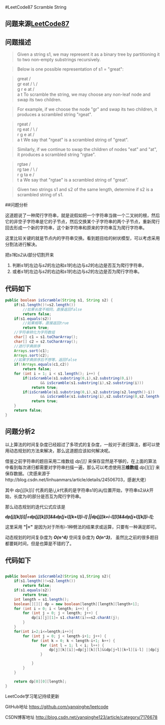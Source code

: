 #LeetCode87 Scramble String

## 问题来源[LeetCode87](https://leetcode.com/problems/scramble-string/description/)

## 问题描述
>Given a string s1, we may represent it as a binary tree by partitioning it to two non-empty substrings recursively.

>Below is one possible representation of s1 = "great":

>    great
>   /    \
>  gr    eat
> / \    /  \
>g   r  e   at
>           / \
>          a   t
>To scramble the string, we may choose any non-leaf node and swap its two children.

>For example, if we choose the node "gr" and swap its two children, it produces a scrambled string "rgeat".

>    rgeat
>   /    \
>  rg    eat
> / \    /  \
>r   g  e   at
>           / \
>          a   t
>We say that "rgeat" is a scrambled string of "great".

>Similarly, if we continue to swap the children of nodes "eat" and "at", it produces a scrambled string "rgtae".

>    rgtae
>   /    \
>  rg    tae
> / \    /  \
>r   g  ta  e
>       / \
>      t   a
>We say that "rgtae" is a scrambled string of "great".

>Given two strings s1 and s2 of the same length, determine if s2 is a scrambled string of s1.

##问题分析

这道题说了一种爬行字符串，就是说假如把一个字符串当做一个二叉树的根，然后它的非空子字符串是它的子节点，然后交换某个子字符串的两个子节点，重新爬行回去形成一个新的字符串，这个新字符串和原来的字符串互为爬行字符串。

这里比较关键的就是节点内的字符串交换。看到题目给的树状模型，可以考虑采用分割法进行解决。

把*s1*和*s2*从*i*部分切割开来

1. 判断*s1*的左边与*s2*的左边和*s1*的右边与*s2*的右边是否互为爬行字符串，
2. 或者*s1*的左边与*s2*的右边和*s1*的右边与*s2*的左边是否为爬行字符串。

## 代码如下

``` java
public boolean isScramble(String s1, String s2) {
    if(s1.length()!=s2.length())
        //如果长度不相同，直接返回false
        return false;
    if(s1.equals(s2))
        //如果相等，直接返回true
        return true;
    //字符串转化为字符数组
    char[] c1 = s1.toCharArray();
    char[] c2 = s2.toCharArray();
    //进行字典排序
    Arrays.sort(c1);
    Arrays.sort(c2);
    //如果字典排序后不想等，返回false
    if(!Arrays.equals(c1,c2))
        return false;
    for (int i = 1; i < s1.length(); i++) {
        if(isScramble(s1.substring(0,i),s2.substring(0,i))
                && isScramble(s1.substring(i),s2.substring(i)))
            return true;
        if(isScramble(s1.substring(0,i),s2.substring(s2.length()-i))
                && isScramble(s1.substring(i),s2.substring(0,s2.length()-i)))
            return true;
    }
    return false;
}
```

## 问题分析2

以上算法的时间复杂度已经超过了多项式的复杂度，一般对于递归算法，都可以使用动态规划的方法来解决，那么这道题应该如何解决呢。

借鉴之前字符串的题目采用二维数组 *dp[][]* 来保存显然是不够的，在上面的算法中看到每次递归都需要对字符串扫描一遍，那么可以考虑使用**三维数组** *dp[][][]* 来保存数据。（灵感来源于http://blog.csdn.net/linhuanmars/article/details/24506703，感谢大佬）

其中 *dp[j][k][i]* 代表的是*i*,*j*,*k*代表的是字符串s1的从*j*位置开始，字符串s2从*k*开始，长度为*i*的部分是否互为爬行字符串。

那么动态规划的迭代公式应该是

***dp[j][k][i]|=dp[j][k][l]&&dp[j+l][k+l][i-l] ||dp[j][k+i-l][l]&&dp[j+l][k][i-l];***

这里采用 **"|="** 是因为对于所有i-1种劈法的结果求或运算，只要有一种满足即可。

动态规划的时间复杂度为 ***O(n^4)*** 空间复杂度为 ***O(n^3)***， 虽然比之前的很多题目都要耗时间，但是也算是不错的了。

## 代码如下

``` java

public boolean isScramble2(String s1,String s2){
    if(s1.length()!=s2.length())
        return false;
    if(s1.equals(s2))
        return true;
    int length = s1.length();
    boolean[][][] dp = new boolean[length][length][length+1];
    for (int i = 0; i < length; i++) {
        for (int j = 0; j < length; j++) {
            dp[i][j][1]= s1.charAt(i)==s2.charAt(j);
        }
    }
    for(int i=2;i<=length;i++){
        for (int j = 0; j < length-i+1; j++) {
            for (int k = 0; k < length-i+1; k++) {
                for (int l = 1; l < i; l++) {
                    dp[j][k][i]|=dp[j][k][l]&&dp[j+l][k+l][i-l] ||dp[j][k+i-l][l]&&dp[j+l][k][i-l];
                }

            }
        }
    }

    return dp[0][0][length];
}

```

LeetCode学习笔记持续更新

GitHub地址 https://github.com/yanqinghe/leetcode

CSDN博客地址 http://blog.csdn.net/yanqinghe123/article/category/7176678

